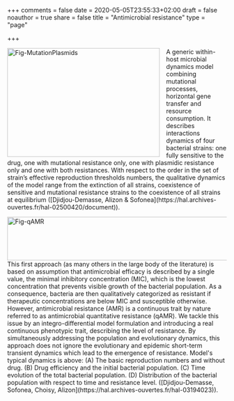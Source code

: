 +++
comments = false
date = 2020-05-05T23:55:33+02:00
draft = false
noauthor = true
share = false
title = "Antimicrobial resistance"
type = "page"

+++


<html>
<head>
<style>
img {
  float: left;
}
</style>
</head>
<body>

<p><img src="/uploads/Fig-MutationPlasmids.jpg" alt="Fig-MutationPlasmids" style="width:350px;height:250px;margin-right:15px;">
A generic within-host microbial dynamics model combining  mutational processes, horizontal gene transfer and resource consumption. It describes interactions dynamics of four bacterial strains: one fully sensitive to the drug, one with mutational resistance only, one with plasmidic resistance only and one with both resistances. With respect to the order in the set of  strain’s effective reproduction thresholds numbers, the qualitative dynamics of the model range from the extinction of all strains, coexistence of sensitive and mutational resistance strains to the coexistence of all strains at equilibrium ([Djidjou-Demasse, Alizon & Sofonea](https://hal.archives-ouvertes.fr/hal-02500420/document)).</p>
</p> 
<img src="/uploads/Fig-qAMR.jpg" alt="Fig-qAMR" width="1000" height="100">
<p> This first approach (as many others in the large body of the literature) is based on assumption that antimicrobial efficacy is described by a single value, the minimal inhibitory concentration (MIC), which is the lowest concentration that prevents visible growth of the bacterial population. As a consequence, bacteria are then qualitatively categorized as resistant if therapeutic concentrations are below MIC and susceptible otherwise. However, antimicrobial resistance (AMR) is a continuous trait by nature referred to as antimicrobial quantitative resistance (qAMR). We tackle this issue by an integro-differential model formulation and introducing a real continuous phenotypic trait, describing the level of resistance. By simultaneously addressing the population and evolutionary dynamics, this approach does not ignore the evolutionary and epidemic short-term transient dynamics which lead to the emergence of resistance. Model's typical dynamics is above: (A) The basic reproduction numbers and without drug. (B) Drug efficiency and the initial bacterial population. (C) Time evolution of the total bacterial population. (D) Distribution of the bacterial population with respect to time and resistance level.  ([Djidjou-Demasse, Sofonea, Choisy, Alizon](https://hal.archives-ouvertes.fr/hal-03194023)).</p>
</body>
</html>




